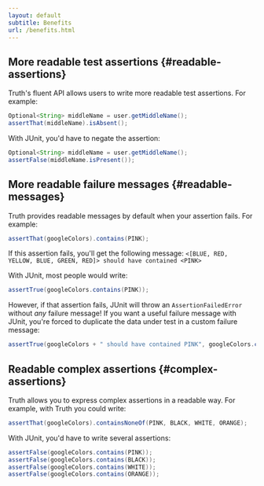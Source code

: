 ```yaml
---
layout: default
subtitle: Benefits
url: /benefits.html
---
```


## More readable test assertions {#readable-assertions}

Truth's fluent API allows users to write more readable test assertions. For
example:

```java
Optional<String> middleName = user.getMiddleName();
assertThat(middleName).isAbsent();
```

With JUnit, you'd have to negate the assertion:

```java
Optional<String> middleName = user.getMiddleName();
assertFalse(middleName.isPresent());
```

## More readable failure messages {#readable-messages}

Truth provides readable messages by default when your assertion fails. For
example:

```java
assertThat(googleColors).contains(PINK);
```

If this assertion fails, you'll get the following message: `<[BLUE, RED, YELLOW,
BLUE, GREEN, RED]> should have contained <PINK>`

With JUnit, most people would write:

```java
assertTrue(googleColors.contains(PINK));
```

However, if that assertion fails, JUnit will throw an `AssertionFailedError`
without *any* failure message! If you want a useful failure message with JUnit,
you're forced to duplicate the data under test in a custom failure message:

```java
assertTrue(googleColors + " should have contained PINK", googleColors.contains(PINK));
```

## Readable complex assertions {#complex-assertions}

Truth allows you to express complex assertions in a readable way. For example,
with Truth you could write:

```java
assertThat(googleColors).containsNoneOf(PINK, BLACK, WHITE, ORANGE);
```

With JUnit, you'd have to write several assertions:

```java
assertFalse(googleColors.contains(PINK));
assertFalse(googleColors.contains(BLACK));
assertFalse(googleColors.contains(WHITE));
assertFalse(googleColors.contains(ORANGE));
```
